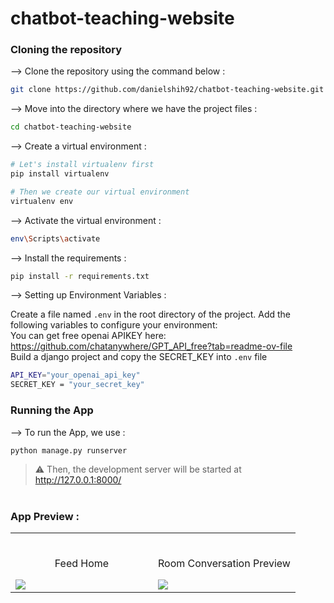 
# chatbot-teaching-website
</div>

### Cloning the repository

--> Clone the repository using the command below :
```bash
git clone https://github.com/danielshih92/chatbot-teaching-website.git

```

--> Move into the directory where we have the project files : 
```bash
cd chatbot-teaching-website

```

--> Create a virtual environment :
```bash
# Let's install virtualenv first
pip install virtualenv

# Then we create our virtual environment
virtualenv env

```

--> Activate the virtual environment :
```bash
env\Scripts\activate

```

--> Install the requirements :
```bash
pip install -r requirements.txt

```

--> Setting up Environment Variables :

Create a file named `.env` in the root directory of the project. Add the following variables to configure your environment:  
You can get free openai APIKEY here: https://github.com/chatanywhere/GPT_API_free?tab=readme-ov-file  
Build a django project and copy the SECRET_KEY into `.env` file
```bash
API_KEY="your_openai_api_key"
SECRET_KEY = "your_secret_key"
```
### Running the App

--> To run the App, we use :
```bash
python manage.py runserver

```

> ⚠ Then, the development server will be started at http://127.0.0.1:8000/

#

### App Preview :

<table width="100%"> 
<tr>
<td width="50%">      
&nbsp; 
<br>
<p align="center">
  Feed Home
</p>
<img src="https://drive.usercontent.google.com/download?id=1xQ6gmXBKKIg35JKHtekMdwwgmPYt2J0o&export=view&authuser=0">
</td> 
<td width="50%">
<br>
<p align="center">
  Room Conversation Preview
</p>
<img src="https://drive.usercontent.google.com/download?id=1Ws0gZjKW-Q3CCLZoWuHdK6ApgwO-pbRP&export=view&authuser=0">  
</td>
</table>
